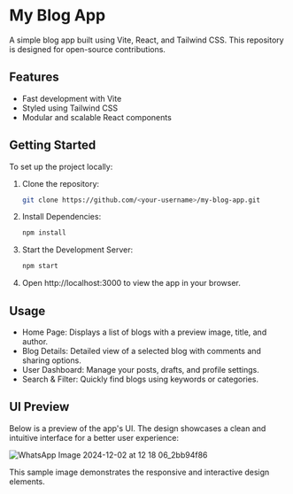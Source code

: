 # My Blog App

A simple blog app built using Vite, React, and Tailwind CSS. This repository is designed for open-source contributions.

## Features

- Fast development with Vite
- Styled using Tailwind CSS
- Modular and scalable React components

## Getting Started

To set up the project locally:

1. Clone the repository:
   ```bash
   git clone https://github.com/<your-username>/my-blog-app.git
2. Install Dependencies:
   ```bash
   npm install
3. Start the Development Server:
   ```bash
   npm start
4. Open http://localhost:3000 to view the app in your browser.

## Usage

+ Home Page: Displays a list of blogs with a preview image, title, and author.
+ Blog Details: Detailed view of a selected blog with comments and sharing options.
+ User Dashboard: Manage your posts, drafts, and profile settings.
+ Search & Filter: Quickly find blogs using keywords or categories.

## UI Preview

Below is a preview of the app's UI. The design showcases a clean and intuitive interface for a better user experience:

  ![WhatsApp Image 2024-12-02 at 12 18 06_2bb94f86](https://github.com/user-attachments/assets/51e44eec-15f0-4248-a18f-14e926be54a9)

  This sample image demonstrates the responsive and interactive design elements.
